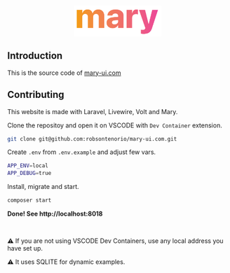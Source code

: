 <p align="center"><img width="200" src="public/mary.png"></p>


## Introduction
This is the source code of [mary-ui.com](https://mary-ui.com)  

## Contributing 

This website is made with Laravel, Livewire, Volt and Mary.

Clone the repositoy and open it on VSCODE with `Dev Container` extension.  
```bash
git clone git@github.com:robsontenorio/mary-ui.com.git
```

Create `.env` from `.env.example` and adjust few vars.

```bash
APP_ENV=local
APP_DEBUG=true
```

Install, migrate and start.

```bash
composer start
```

**Done! See http://localhost:8018**

<br>

:warning: If you are not using VSCODE Dev Containers, use any local address you have set up.

:warning: It uses SQLITE for dynamic examples.
